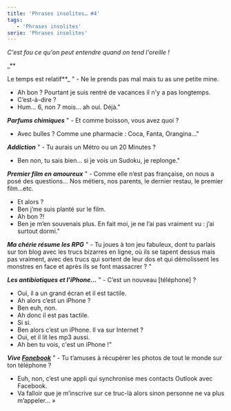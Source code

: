 ```yaml
---
title: 'Phrases insolites… #4'
tags:
   - 'Phrases insolites'
serie: 'Phrases insolites'
---
```


_C'est fou ce qu'on peut entendre quand on tend l'oreille&nbsp;!_

\_\*\*<!-- more -->

Le temps est relatif\*\*\_ " - Ne le prends pas mal mais tu as une petite mine.

-   Ah bon&nbsp;? Pourtant je suis rentré de vacances il n'y a pas longtemps.
-   C’est-à-dire&nbsp;?
-   Hum… 6, non 7 mois… ah oui. Déjà."

_**Parfums chimiques**_ " - Et comme boisson, vous avez quoi&nbsp;?

-   Avec bulles&nbsp;? Comme une pharmacie&nbsp;: Coca, Fanta, Orangina…"

_**Addiction**_ " - Tu aurais un Métro ou un 20 Minutes&nbsp;?

-   Ben non, tu sais bien… si je vois un Sudoku, je replonge."

_**Premier film en amoureux**_ " - Comme elle n’est pas française, on nous a
posé des questions… Nos métiers, nos parents, le dernier restau, le premier
film…etc.

-   Et alors&nbsp;?
-   Ben j’me suis planté sur le film.
-   Ah bon&nbsp;?!
-   Ben je m’en souvenais plus. En fait moi, je ne l’ai pas vraiment vu&nbsp;:
    j’ai surtout dormi."

_**Ma chérie résume les RPG**_ " - Tu joues à ton jeu fabuleux, dont tu parlais
sur ton blog avec les trucs bizarres en ligne, où ils se tapent dessus mais pas
vraiment, avec des trucs qui sortent de leur dos et qui démolissent les monstres
en face et après ils se font massacrer&nbsp;? "

_**Les antibiotiques et l'iPhone…**_ " - C’est un nouveau [téléphone]&nbsp;?

-   Oui, il a un grand écran et il est tactile.
-   Ah alors c’est un iPhone&nbsp;?
-   Ben euh, non.
-   Ah donc il est pas tactile.
-   Si si.
-   Ben alors c’est un iPhone. Il va sur Internet&nbsp;?
-   Oui, et il lit les mp3 aussi.
-   Ah ben tu vois, c'est un iPhone&nbsp;!"

_**Vive [Fonebook](https://sites.google.com/site/rossdargan/)**_ " - Tu t’amuses
à récupérer les photos de tout le monde sur ton téléphone&nbsp;?

-   Euh, non, c’est une appli qui synchronise mes contacts Outlook avec
    Facebook.
-   Va falloir que je m’inscrive sur ce truc-là alors sinon personne ne va plus
    m’appeler…&nbsp;»
